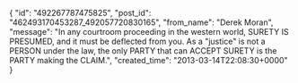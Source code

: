  {
   "id": "492267787475825",
   "post_id": "462493170453287_492057720830165",
   "from_name": "Derek Moran",
   "message": "In any courtroom proceeding in the western world, SURETY IS PRESUMED, and it must be deflected from you. As a \"justice\" is not a PERSON under the law, the only PARTY that can ACCEPT SURETY is the PARTY making the CLAIM.",
   "created_time": "2013-03-14T22:08:30+0000"
 }
